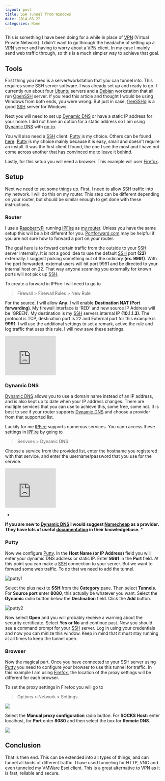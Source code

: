 ```yaml
---
layout: post
title: SSH Tunnel from Windows
date: 2014-08-22
categories: None
---
```


This is something I have been doing for a while in place of [VPN] (Virtual Private Network).  I didn't want to go through the headache of setting up a [VPN] server and having to worry about a [VPN] client.  In my case I mainly send web traffic through, so this is a much simpler way to achieve that goal.


## Tools
First thing you need is a server/workstation that you can tunnel into.  This requires some SSH server software.  I was already set up and ready to go.  I currently run about four [Ubuntu] servers and a [Debian] workstation that all run [OpenSSH] server.  If you read this article and thought I would be using Windows from both ends, you were wrong.  But just in case, [freeSSHd] is a good [SSH] server for Windows.

Next you will need to set up [Dynamic DNS][4] or have a static IP address for your home.  I did not have an option for a static address so I am using [Dynamic DNS][4] with [no-ip].

You will also need a [SSH] client.  [Putty] is my choice.  Others can be found [here][1].  [Putty] is my choice mainly because it is easy, small and doesn't require an install.  It was the first client I found, the one I see the most and I have not come across another that has convinced me to leave it behind.

Lastly, for this setup you will need a browser.  This example will user [Firefox].

## Setup
Next we need to set some things up.  First, I need to allow [SSH] traffic into my network.  I will do this on my router.  This step can be different depending on your router, but should be similar enough to get done with these instructions.

### Router
I use a [RaspberryPi][2] running [IPFire] as [my router][6].  Unless you have the same setup this will be a bit different for you.  [Portforward.com][3] may be helpful if you are not sure how to forward a port on your router.

The goal here is to foward certain traffic from the outside to your [SSH] server internally.  It is not a good idea to use the default [SSH] port **(22)** externally.   I suggest picking something out of the ordinary **(ex. 9991)**.  With the port forwarded, external users will hit port 9991 and be directed to your internal host on 22.  That way anyone scanning you externally for known ports will not pick up [SSH].

To create a forward in IPFire I will need to go to

> Firewall > Firewall Rules > New Rule

For the source, I will allow **Any**.  I will enable **Destination NAT (Port forwarding)**.  My firewall interface is 'RED' and new source IP Address will be 'GREEN'.  My destination is my [SSH] servers internal IP **(10.1.1.3)**.  The protocol is TCP, destination port is 22 and External port for this example is **9991**.  I will use the additional settings to set a remark, active the rule and log traffic that uses this rule.  I will now save these settings.


<iframe src="https://onedrive.live.com/embed?cid=F2573DC0233B5BCF&resid=F2573DC0233B5BCF%2119664&authkey=AOQuZ3GQG_sqprs" width="165" height="128" frameborder="0" scrolling="no"></iframe>

### Dynamic DNS
[Dynamic DNS][4] allows you to use a domain name instead of an IP address, and is also kept up to date when your IP address changes.  There are multiple services that you can use to achieve this, some free, some not.  It is best to see if your router supports [Dynamic DNS][4] and choose a provider from that supported list.

Luckily for me [IPFire] supports numerous services.  You cann access these settings in [IPFire] by going to

> Serivces > Dynamic DNS

Choose a service from the provided list, enter the hostname you registered with that service, and enter the username/password that you use for the service.

<iframe src="https://onedrive.live.com/embed?cid=F2573DC0233B5BCF&resid=F2573DC0233B5BCF%2119665&authkey=AFrQpiU5rv3EEW8" width="165" height="128" frameborder="0" scrolling="no"></iframe>

*
**If you are new to [Dynamic DNS][4] I would suggest [Namecheap] as a provider.  They have lots of useful [documentation][5] in their knowledgebase.**
*


### Putty
Now we configure [Putty].  In the **Host Name (or IP Address)** field you will enter your dynamic DNS address or static IP.  Enter **9991** in the **Port** field.  At this point you can make a [SSH] connection to your server.  But we want to forward some web traffic.  To do that we need to add the tunnel.

![putty1](https://3mqtfa-sn3302.files.1drv.com/y2pIjLZjyQIVyr2jV94SszPEoQwB_rFRz-aU-ADPqlB0lIS5tN9VATArhdBsX6Czm_vMXa101HnNeg1nbyRG6U8460B3S25ECmR7COtBT0dBkA/ssh_tunnel_from_windows_putty1.png)

Select the plus next to **SSH** from the **Category** pane.  Then select **Tunnels**.  For **Source port** enter **8080**, this actually be whatever you want.  Select the **Dynamic** radio button below the **Destination** field.  Click the **Add** button.

![putty2](https://3mqtfa-sn3302.files.1drv.com/y2p0We8K4-bj-klNYxqs-OZ4EtyR02Zwpr50fIB8Cue5Tyk-zQzJ7m5TRCmtKOaNY_cbuyBL6Xd0zwNonlX-0fp6zjnWLBqiq573BMv3NPfWGM/ssh_tunnel_from_windows_putty2.png)

Now select **Open** and you will probably receive a  warning about the security certificate.  Select **Yes or No** and continue past.  Now you should see a command prompt for your [SSH] server.  Log in using your credentials and now you can minize this window.  Keep in mind that it must stay running at all times to keep the tunnel open.


### Browser
Now the magical part.  Once you have connected to your [SSH] server using [Putty] you need to configure your browser to use this tunnel for traffic.  In this example I am using [Firefox], the location of the proxy settings will be different for each browser.

To set the proxy settings in Firefox you will go to

> Options > Network > Settings

![][i3]

Select the **Manual proxy configuration** radio button.  For **SOCKS Host:** enter localhost, for **Port** enter **8080** and then select the box for **Remote DNS**.  

![][i4]

## Conclusion
That is then end.  This can be extended into all types of things, and can tunnel all kinds of different traffic.  I have used tunneling for HTTP, VNC and even tunneled my VMWare Esxi client.  This is a great alternative to VPN as it is fast, reliable and secure.



[OpenSSH]:http://www.openssh.com/
[freeSSHd]:http://www.freesshd.com/?ctt=download
[VPN]:https://en.wikipedia.org/wiki/Virtual_Private_Network
[SSH]:https://en.wikipedia.org/wiki/Secure_Shell
[Ubuntu]:http://ubuntu.com
[Debian]:http://debian.org
[Putty]:http://www.putty.org
[IPFire]:http://ipfire.org
[no-ip]:http://noip.com
[namecheap]:http://namecheap.com
[Firefox]:http://mozilla.org/firefox

[1]:https://en.wikipedia.org/wiki/Comparison_of_SSH_clients#Platform
[2]:http://www.raspberrypi.org/
[3]:http://portforward.com/english/routers/port_forwarding/routerindex.htm
[4]:https://en.wikipedia.org/wiki/Dynamic_DNS
[5]:https://www.namecheap.com/support/knowledgebase/category.aspx/11/dynamic-dns
[6]:http://tech.brookins.info/Raspi_Router_

[i1]:https://3mqtfa-sn3302.files.1drv.com/y2pm2ZeztrG-grB0nta5SviG04pF_ZaEi7XQj3xaUpr2yB3OInUA6Dp4SuaWZNHLQQygZXEIyqBcHgTejdE2UJGabixTsQIx-TAqqgc-4h5caQ/ssh_tunnel_from_windows_router1.png
[i2]:https://3mqtfa-sn3302.files.1drv.com/y2pdn_SXaIKT_fEkSEtuROZhc0ti1QvYW0kba7g-VgTf0wAH1ng6ogENgbua7lvUGLhfRjjPoGdqYadI66s8Z38OH_czLZlMFXKFe19H9Pvpss/ssh_tunnel_from_windows_router2.png
[i3]:https://3mqtfa-sn3302.files.1drv.com/y2pIeHA5ZRPNPWTDgNy6nlZKGmxWGoP57ohNjitMeAMwVJ1_KK17cDzDas52hOaD1nBqoLpddlY3HaQ4qJ2vLIaRWkJbZZbfZJMNYUy4HRxldg/ssh_tunnel_from_windows_browser1.png
[i4]:https://3mqtfa-sn3302.files.1drv.com/y2p7V_5hKa_RYpZr-fEcSCbBgVjmcrRsDRbRvxytR6nXhWEJOmygjSPYpPCCz6wHGqhZ37fbbrld8kRptGpWDFC4w9MU1wxpYIRABVs211pLVQ/ssh_tunnel_from_windows_browser2.png
